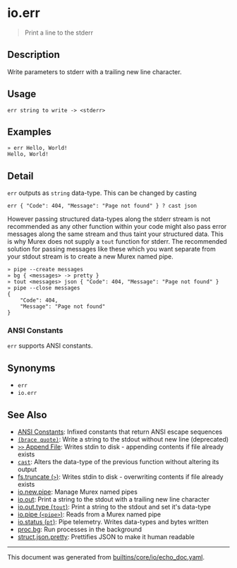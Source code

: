 # io.err

> Print a line to the stderr

## Description

Write parameters to stderr with a trailing new line character.

## Usage

```
err string to write -> <stderr>
```

## Examples

```
» err Hello, World!
Hello, World!
```

## Detail

`err` outputs as `string` data-type. This can be changed by casting

```
err { "Code": 404, "Message": "Page not found" } ? cast json
```

However passing structured data-types along the stderr stream is not recommended
as any other function within your code might also pass error messages along the
same stream and thus taint your structured data. This is why Murex does not
supply a `tout` function for stderr. The recommended solution for passing
messages like these which you want separate from your stdout stream is to create
a new Murex named pipe.

```
» pipe --create messages
» bg { <messages> -> pretty }
» tout <messages> json { "Code": 404, "Message": "Page not found" }
» pipe --close messages
{
    "Code": 404,
    "Message": "Page not found"
}
```

### ANSI Constants

`err` supports ANSI constants.

## Synonyms

* `err`
* `io.err`


## See Also

* [ANSI Constants](../user-guide/ansi.md):
  Infixed constants that return ANSI escape sequences
* [`(brace quote)`](../parser/brace-quote-func.md):
  Write a string to the stdout without new line (deprecated)
* [`>>` Append File](../parser/file-append.md):
  Writes stdin to disk - appending contents if file already exists
* [`cast`](../commands/cast.md):
  Alters the data-type of the previous function without altering its output
* [fs.truncate (`>`)](../commands/file-truncate.md):
  Writes stdin to disk - overwriting contents if file already exists
* [io.new.pipe](../commands/pipe.md):
  Manage Murex named pipes
* [io.out](../commands/out.md):
  Print a string to the stdout with a trailing new line character
* [io.out.type (`tout`)](../commands/tout.md):
  Print a string to the stdout and set it's data-type
* [io.pipe (`<pipe>`)](../commands/namedpipe.md):
  Reads from a Murex named pipe
* [io.status (`pt`)](../commands/pt.md):
  Pipe telemetry. Writes data-types and bytes written
* [proc.bg](../commands/bg.md):
  Run processes in the background
* [struct.json.pretty](../commands/pretty.md):
  Prettifies JSON to make it human readable

<hr/>

This document was generated from [builtins/core/io/echo_doc.yaml](https://github.com/lmorg/murex/blob/master/builtins/core/io/echo_doc.yaml).